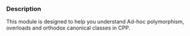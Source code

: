 ### Description
This module is designed to help you understand Ad-hoc polymorphism, overloads and orthodox canonical classes in CPP.